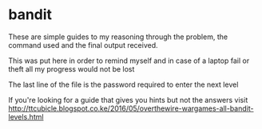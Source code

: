 # bandit
These are simple guides to my reasoning through the problem, the command used and the final output received.

This was put here in order to remind myself and in case of a laptop fail or theft all my progress would not be lost

The last line of the file is the password required to enter the next level

If you're looking for a guide that gives you hints but not the answers visit http://ttcubicle.blogspot.co.ke/2016/05/overthewire-wargames-all-bandit-levels.html
